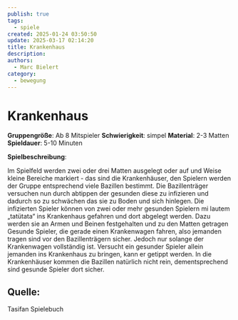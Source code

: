 ```yaml
---
publish: true
tags:
  - spiele
created: 2025-01-24 03:50:50
update: 2025-03-17 02:14:20
title: Krankenhaus
description: 
authors:
  - Marc Bielert
category:
  - bewegung
---
```


# Krankenhaus

**Gruppengröße**: Ab 8 Mitspieler
**Schwierigkeit**: simpel
**Material**: 2-3 Matten
**Spieldauer**: 5-10 Minuten

**Spielbeschreibung**:

Im Spielfeld werden zwei oder drei Matten ausgelegt oder auf und Weise kleine Bereiche markiert - das sind die Krankenhäuser, den Spielern werden der Gruppe entsprechend viele Bazillen bestimmt. Die Bazillenträger versuchen nun durch abtippen der gesunden diese zu infizieren und dadurch so zu schwächen das sie zu Boden und sich hinlegen. Die infizierten Spieler können von zwei oder mehr gesunden Spielern mi lautem „tatütata“ ins Krankenhaus gefahren und dort abgelegt werden. Dazu werden sie an Armen und Beinen festgehalten und zu den Matten getragen Gesunde Spieler, die gerade einen Krankenwagen fahren, also jemanden tragen sind vor den Bazillenträgern sicher. Jedoch nur solange der Krankenwagen vollständig ist. Versucht ein gesunder Spieler allein jemanden ins Krankenhaus zu bringen, kann er getippt werden. In die Krankenhäuser kommen die Bazillen natürlich nicht rein, dementsprechend sind gesunde Spieler dort sicher.

## **Quelle**:

Tasifan Spielebuch